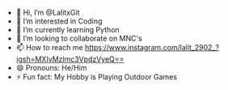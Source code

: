 - 👋 Hi, I’m @LalitxGit
- 👀 I’m interested in Coding
- 🌱 I’m currently learning Python
- 💞️ I’m looking to collaborate on MNC's
- 📫 How to reach me https://www.instagram.com/lalit_2902_?igsh=MXIyMzlmc3VpdzVyeQ==
- 😄 Pronouns: He/Him
- ⚡ Fun fact: My Hobby is Playing Outdoor Games

<!---
LalitxGit/LalitxGit is a ✨ special ✨ repository because its `README.md` (this file) appears on your GitHub profile.
You can click the Preview link to take a look at your changes.
--->
